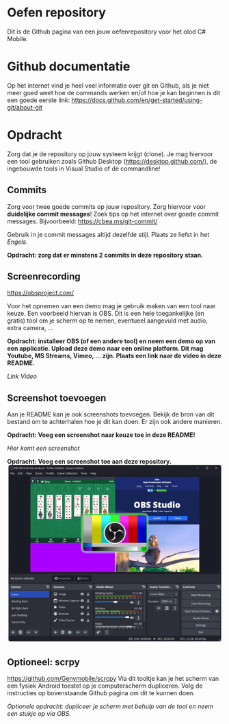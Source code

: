 # Oefen repository
Dit is de Github pagina van een jouw oefenrepository voor het olod C# Mobile.

# Github documentatie
Op het internet vind je heel veel informatie over git en Github, als je niet meer goed weet hoe de commands werken en/of hoe je kan beginnen is dit een goede eerste link: 
https://docs.github.com/en/get-started/using-git/about-git

# Opdracht
Zorg dat je de repository op jouw systeem krijgt (clone). Je mag hiervoor een tool gebruiken zoals Github Desktop (https://desktop.github.com/), de ingebouwde tools in Visual Studio of de commandline!

## Commits
Zorg voor twee goede commits op jouw repository. Zorg hiervoor voor **duidelijke commit messages**!
Zoek tips op het internet over goede commit messages. Bijvoorbeeld: https://cbea.ms/git-commit/

Gebruik in je commit messages altijd dezelfde stijl. Plaats ze liefst in het *Engels*. 

**Opdracht: zorg dat er minstens 2 commits in deze repository staan.**

## Screenrecording
https://obsproject.com/

Voor het opnemen van een demo mag je gebruik maken van een tool naar keuze. 
Een voorbeeld hiervan is OBS. Dit is een hele toegankelijke (en gratis) tool om je scherm op te nemen, eventueel aangevuld met audio, extra camera, ...

**Opdracht: installeer OBS (of een andere tool) en neem een demo op van een applicatie. Upload deze demo naar een online platform. Dit mag Youtube, MS Streams, Vimeo, ... zijn. Plaats een link naar de video in deze README.**

*Link Video*

## Screenshot toevoegen
Aan je README kan je ook screenshots toevoegen. Bekijk de bron van dit bestand om te achterhalen hoe je dit kan doen. Er zijn ook andere manieren. 

**Opdracht: Voeg een screenshot naar keuze toe in deze README!**

*Hier komt een screenshot*

**Opdracht: Voeg een screenshot toe aan deze repository.**
![Alt text](/Screenshots/obs.png?raw=true "OBS Screenshot")

## Optioneel: scrpy
https://github.com/Genymobile/scrcpy
Via dit tooltje kan je het scherm van een fysiek Android toestel op je computerscherm dupliceren. 
Volg de instructies op bovenstaande Github pagina om dit te kunnen doen. 

*Optionele opdracht: dupliceer je scherm met behulp van de tool en neem een stukje op via OBS.*
